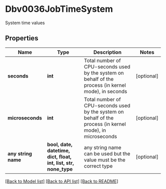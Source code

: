 # Dbv0036JobTimeSystem

System time values

## Properties
Name | Type | Description | Notes
------------ | ------------- | ------------- | -------------
**seconds** | **int** | Total number of CPU-seconds used by the system on behalf of the process (in kernel mode), in seconds | [optional] 
**microseconds** | **int** | Total number of CPU-seconds used by the system on behalf of the process (in kernel mode), in microseconds | [optional] 
**any string name** | **bool, date, datetime, dict, float, int, list, str, none_type** | any string name can be used but the value must be the correct type | [optional]

[[Back to Model list]](../README.md#documentation-for-models) [[Back to API list]](../README.md#documentation-for-api-endpoints) [[Back to README]](../README.md)


